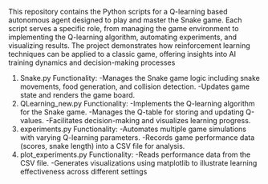 This repository contains the Python scripts for a Q-learning based autonomous agent designed to play and master the Snake game. Each script serves a specific role, from managing the game environment to implementing the Q-learning algorithm, automating experiments, and visualizing results. The project demonstrates how reinforcement learning techniques can be applied to a classic game, offering insights into AI training dynamics and decision-making processes

1. Snake.py
Functionality:
    -Manages the Snake game logic including snake movements, food generation, and collision detection.
    -Updates game state and renders the game board.
2. QLearning_new.py
Functionality:
    -Implements the Q-learning algorithm for the Snake game.
    -Manages the Q-table for storing and updating Q-values.
    -Facilitates decision-making and visualizes learning progress.
3. experiments.py
Functionality:
    -Automates multiple game simulations with varying Q-learning parameters.
    -Records game performance data (scores, snake length) into a CSV file for analysis.
4. plot_experiments.py
Functionality:
    -Reads performance data from the CSV file.
    -Generates visualizations using matplotlib to illustrate learning effectiveness across different settings

